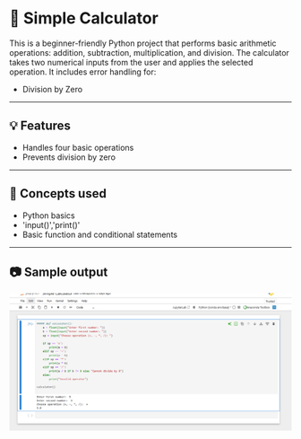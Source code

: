 # 🧮 Simple Calculator
This is a beginner-friendly Python project that performs basic arithmetic operations: addition, subtraction, multiplication, and division. The calculator takes two numerical inputs from the user and applies the selected operation.
It includes error handling for:
- Division by Zero
---
## 💡 Features
- Handles four basic operations
- Prevents division by zero
---
## 🧠 Concepts used
- Python basics
- 'input()','print()'
- Basic function and conditional statements
---
## 📷 Sample output
![Sample output](calculator_output.png)
